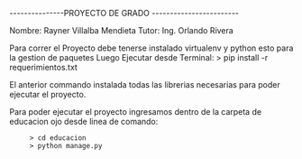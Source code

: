 ---------------PROYECTO DE GRADO ------------------------

Nombre: Rayner Villalba Mendieta
Tutor: Ing. Orlando Rivera 

Para correr el Proyecto debe tenerse instalado virtualenv y python esto para la gestion de paquetes
Luego Ejecutar desde Terminal:
          > pip install -r requerimientos.txt

El anterior commando instalada todas las librerias necesarias para poder ejecutar el proyecto.

Para poder ejecutar el proyecto ingresamos dentro de la carpeta de educacion ojo desde linea de comando:

         > cd educacion
         > python manage.py

